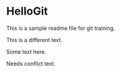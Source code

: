 # HelloGit

This is a sample readme file for git training.

This is a different text.

Some text here.

Needs conflict text.
